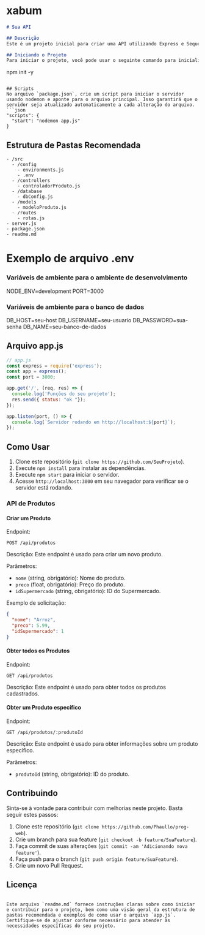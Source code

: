 # xabum

```markdown
# Sua API

## Descrição
Este é um projeto inicial para criar uma API utilizando Express e Sequelize.

## Iniciando o Projeto
Para iniciar o projeto, você pode usar o seguinte comando para inicializar o `package.json`:
```
npm init -y
```

## Scripts
No arquivo `package.json`, crie um script para iniciar o servidor usando nodemon e aponte para o arquivo principal. Isso garantirá que o servidor seja atualizado automaticamente a cada alteração do arquivo.
```json
"scripts": {
  "start": "nodemon app.js"
}
```

## Estrutura de Pastas Recomendada
```
- /src
  - /config
    - environments.js
    - .env
  - /controllers
    - controladorProduto.js
  - /database
    - dbConfig.js
  - /models
    - modeloProduto.js
  - /routes
    - rotas.js
- server.js
- package.json
- readme.md
```

# Exemplo de arquivo .env

### Variáveis de ambiente para o ambiente de desenvolvimento

NODE_ENV=development
PORT=3000

### Variáveis de ambiente para o banco de dados

DB_HOST=seu-host
DB_USERNAME=seu-usuario
DB_PASSWORD=sua-senha
DB_NAME=seu-banco-de-dados


## Arquivo app.js
```javascript
// app.js
const express = require('express');
const app = express();
const port = 3000;

app.get('/', (req, res) => {
  console.log('Funções do seu projeto');
  res.send({ status: "ok "});
});

app.listen(port, () => {
  console.log(`Servidor rodando em http://localhost:${port}`);
});
```

## Como Usar
1. Clone este repositório (`git clone https://github.com/SeuProjeto`).
2. Execute `npm install` para instalar as dependências.
3. Execute `npm start` para iniciar o servidor.
4. Acesse `http://localhost:3000` em seu navegador para verificar se o servidor está rodando.

### API de Produtos

#### Criar um Produto

Endpoint:
```
POST /api/produtos
```

Descrição:
Este endpoint é usado para criar um novo produto.

Parâmetros:
- `nome` (string, obrigatório): Nome do produto.
- `preco` (float, obrigatório): Preço do produto.
- `idSupermercado` (string, obrigatório): ID do Supermercado.

Exemplo de solicitação:
```json
{
  "nome": "Arroz",
  "preco": 5.99,
  "idSupermercado": 1
}
```

#### Obter todos os Produtos

Endpoint:
```
GET /api/produtos
```

Descrição:
Este endpoint é usado para obter todos os produtos cadastrados.

#### Obter um Produto específico

Endpoint:
```
GET /api/produtos/:produtoId
```

Descrição:
Este endpoint é usado para obter informações sobre um produto específico.

Parâmetros:
- `produtoId` (string, obrigatório): ID do produto.

## Contribuindo
Sinta-se à vontade para contribuir com melhorias neste projeto. Basta seguir estes passos:
1. Clone este repositório (`git clone https://github.com/Phaullo/prog-web`).
2. Crie um branch para sua feature (`git checkout -b feature/SuaFeature`).
3. Faça commit de suas alterações (`git commit -am 'Adicionando nova feature'`).
4. Faça push para o branch (`git push origin feature/SuaFeature`).
5. Crie um novo Pull Request.

## Licença
```

Este arquivo `readme.md` fornece instruções claras sobre como iniciar e contribuir para o projeto, bem como uma visão geral da estrutura de pastas recomendada e exemplos de como usar o arquivo `app.js`. Certifique-se de ajustar conforme necessário para atender às necessidades específicas do seu projeto.